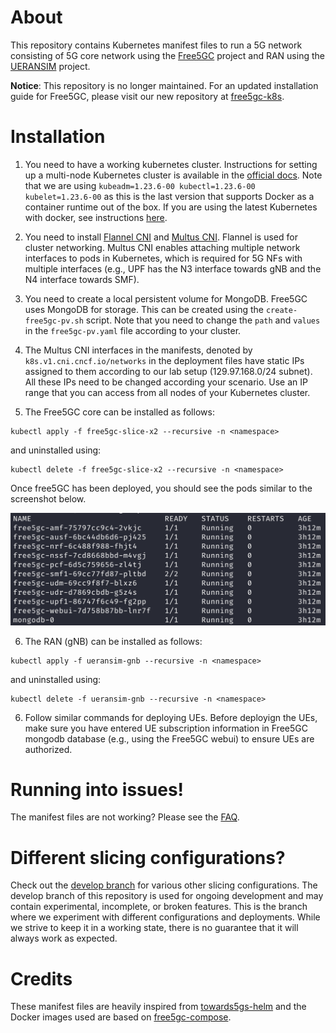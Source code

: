 # About
This repository contains Kubernetes manifest files to run a 5G network consisting of 5G core network using the [Free5GC](https://github.com/free5gc/free5gc) project and RAN using the [UERANSIM](https://github.com/aligungr/UERANSIM) project.

**Notice**: This repository is no longer maintained. For an updated installation guide for Free5GC, please visit our new repository at [free5gc-k8s](https://github.com/niloysh/free5gc-k8s).

# Installation
1. You need to have a working kubernetes cluster. Instructions for setting up a multi-node Kubernetes cluster is available in the [official docs](https://kubernetes.io/docs/setup/production-environment/tools/kubeadm/install-kubeadm/). Note that we are using `kubeadm=1.23.6-00 kubectl=1.23.6-00 kubelet=1.23.6-00` as this is the last version that supports Docker as a container runtime out of the box. If you are using the latest Kubernetes with docker, see instructions [here](https://kubernetes.io/docs/setup/production-environment/container-runtimes/#docker).

2. You need to install [Flannel CNI](https://github.com/flannel-io/flannel) and [Multus CNI](https://github.com/k8snetworkplumbingwg/multus-cni). Flannel is used for cluster networking. Multus CNI enables attaching multiple network interfaces to pods in Kubernetes, which is required for 5G NFs with multiple interfaces (e.g., UPF has the N3 interface towards gNB and the N4 interface towards SMF).

3. You need to create a local persistent volume for MongoDB. Free5GC uses MongoDB for storage. This can be created using the `create-free5gc-pv.sh` script.
Note that you need to change the `path` and `values` in the `free5gc-pv.yaml` file according to your cluster.

4. The Multus CNI interfaces in the manifests, denoted by `k8s.v1.cni.cncf.io/networks` in the deployment files have static IPs assigned to them according to our lab setup (129.97.168.0/24 subnet). All these IPs need to be changed according your scenario. Use an IP range that you can access from all nodes of your Kubernetes cluster.

5. The Free5GC core can be installed as follows:
```
kubectl apply -f free5gc-slice-x2 --recursive -n <namespace>
```
and uninstalled using:
```
kubectl delete -f free5gc-slice-x2 --recursive -n <namespace>
```
Once free5GC has been deployed, you should see the pods similar to the screenshot below.

![free5gc pods](/images/free5gc-pods.png)

6. The RAN (gNB) can be installed as follows:
```
kubectl apply -f ueransim-gnb --recursive -n <namespace>
```
and uninstalled using:
```
kubectl delete -f ueransim-gnb --recursive -n <namespace>
```
6. Follow similar commands for deploying UEs. Before deployign the UEs, make sure you have entered UE subscription information in Free5GC mongodb database (e.g., using the Free5GC webui) to ensure UEs are authorized.


# Running into issues!
The manifest files are not working? Please see the [FAQ](FAQ.md).

# Different slicing configurations?
Check out the [develop branch](https://github.com/nrg-uw/5g-manifests/tree/develop) for various other slicing configurations. 
The develop branch of this repository is used for ongoing development and may contain experimental, incomplete, or broken features. This is the branch where we experiment with different configurations and deployments. While we strive to keep it in a working state, there is no guarantee that it will always work as expected.


# Credits
These manifest files are heavily inspired from [towards5gs-helm](https://github.com/Orange-OpenSource/towards5gs-helm) and the Docker images used are based on [free5gc-compose](https://github.com/free5gc/free5gc-compose).
   
